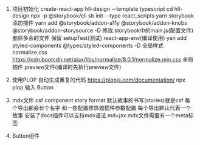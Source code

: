

1. 项目初始化
  create-react-app  hll-design --template typescript
  cd hll-design
  npx -p @storybook/cli sb init --type react_scripts
  yarn storybook
  添加插件 yarn add @storybook/addon-a11y @storybook/addon-knobs @storybook/addon-storysource -D 修改.storybook中的main.js(配置文件)
  删除多余的文件 保留 setupTest(测试) react-app-env(编译使用)
  yan add styled-components @types/styled-components -D
  全局样式 normalize.css  https://cdn.bootcdn.net/ajax/libs/normalize/8.0.1/normalize.min.css
  全局插件 preview文件(编译时先执行preview文件)

2. 使用PLOP 自动生成重复的代码
  https://plopjs.com/documentation/
  npx plop 输入 Button

3. mdx文件 
  csf component story format
  默认故事的书写(stories)就是csf 每个导出都会有个名字 和一些配置修饰器插件参数配置
  每个导出默认代表一个故事 安装了docs插件可以支持mdx语法 md+jsx
  mdx文件需要有一个meta标签

4. Button组件
